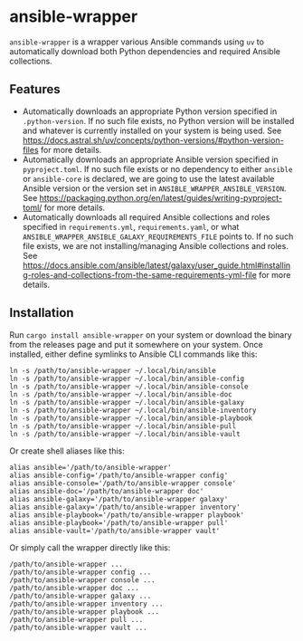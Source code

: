 <!--
SPDX-FileCopyrightText: The ansible-wrapper Authors
SPDX-License-Identifier: 0BSD
 -->

# ansible-wrapper

`ansible-wrapper` is a wrapper various Ansible commands using `uv` to automatically download both Python dependencies and required Ansible collections.

## Features

- Automatically downloads an appropriate Python version specified in `.python-version`. If no such file exists, no Python version will be installed and whatever is currently installed on your system is being used. See https://docs.astral.sh/uv/concepts/python-versions/#python-version-files for more details.
- Automatically downloads an appropriate Ansible version specified in `pyproject.toml`. If no such file exists or no dependency to either `ansible` or `ansible-core` is declared, we are going to use the latest available Ansible version or the version set in `ANSIBLE_WRAPPER_ANSIBLE_VERSION`. See https://packaging.python.org/en/latest/guides/writing-pyproject-toml/ for more details.
- Automatically downloads all required Ansible collections and roles specified in `requirements.yml`, `requirements.yaml`, or what `ANSIBLE_WRAPPER_ANSIBLE_GALAXY_REQUIREMENTS_FILE` points to. If no such file exists, we are not installing/managing Ansible collections and roles. See https://docs.ansible.com/ansible/latest/galaxy/user_guide.html#installing-roles-and-collections-from-the-same-requirements-yml-file for more details.

## Installation

Run `cargo install ansible-wrapper` on your system or download the binary from the releases page and put it somewhere on your system. Once installed, either define symlinks to Ansible CLI commands like this:

```shell
ln -s /path/to/ansible-wrapper ~/.local/bin/ansible
ln -s /path/to/ansible-wrapper ~/.local/bin/ansible-config
ln -s /path/to/ansible-wrapper ~/.local/bin/ansible-console
ln -s /path/to/ansible-wrapper ~/.local/bin/ansible-doc
ln -s /path/to/ansible-wrapper ~/.local/bin/ansible-galaxy
ln -s /path/to/ansible-wrapper ~/.local/bin/ansible-inventory
ln -s /path/to/ansible-wrapper ~/.local/bin/ansible-playbook
ln -s /path/to/ansible-wrapper ~/.local/bin/ansible-pull
ln -s /path/to/ansible-wrapper ~/.local/bin/ansible-vault
```

Or create shell aliases like this:

```shell
alias ansible='/path/to/ansible-wrapper'
alias ansible-config='/path/to/ansible-wrapper config'
alias ansible-console='/path/to/ansible-wrapper console'
alias ansible-doc='/path/to/ansible-wrapper doc'
alias ansible-galaxy='/path/to/ansible-wrapper galaxy'
alias ansible-galaxy='/path/to/ansible-wrapper inventory'
alias ansible-playbook='/path/to/ansible-wrapper playbook'
alias ansible-playbook='/path/to/ansible-wrapper pull'
alias ansible-vault='/path/to/ansible-wrapper vault'
```

Or simply call the wrapper directly like this:

```shell
/path/to/ansible-wrapper ...
/path/to/ansible-wrapper config ...
/path/to/ansible-wrapper console ...
/path/to/ansible-wrapper doc ...
/path/to/ansible-wrapper galaxy ...
/path/to/ansible-wrapper inventory ...
/path/to/ansible-wrapper playbook ...
/path/to/ansible-wrapper pull ...
/path/to/ansible-wrapper vault ...
```
